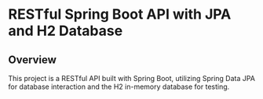 # RESTful Spring Boot API with JPA and H2 Database

## Overview

This project is a RESTful API built with Spring Boot, utilizing Spring Data JPA for database interaction and the H2 in-memory database for testing.
